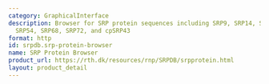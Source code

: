 ```yaml
---
category: GraphicalInterface
description: Browser for SRP protein sequences including SRP9, SRP14, SRP19, SRP21,
  SRP54, SRP68, SRP72, and cpSRP43
format: http
id: srpdb.srp-protein-browser
name: SRP Protein Browser
product_url: https://rth.dk/resources/rnp/SRPDB/srpprotein.html
layout: product_detail
---
```

